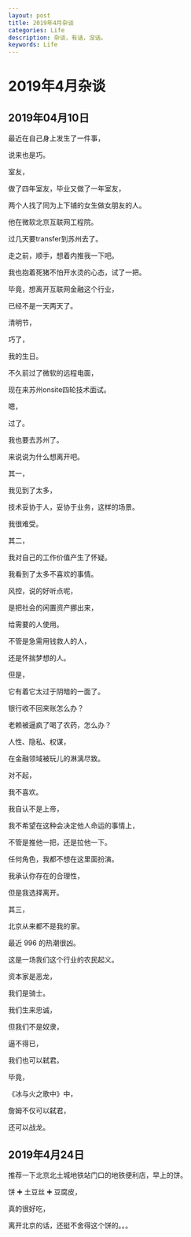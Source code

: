 ```yaml
---
layout: post
title: 2019年4月杂谈
categories: Life
description: 杂谈，有话，没话。
keywords: Life
---
```


# 2019年4月杂谈

## 2019年04月10日

最近在自己身上发生了一件事，

说来也是巧。

室友，

做了四年室友，毕业又做了一年室友，

两个人找了同为上下铺的女生做女朋友的人。

他在微软北京互联网工程院。

过几天要transfer到苏州去了。

走之前，顺手，想着内推我一下吧。

我也抱着死猪不怕开水烫的心态，试了一把。

毕竟，想离开互联网金融这个行业，

已经不是一天两天了。






清明节，

巧了，

我的生日。

不久前过了微软的远程电面，

现在来苏州onsite四轮技术面试。

嗯，

过了。

我也要去苏州了。






来说说为什么想离开吧。

其一，

我见到了太多，

技术妥协于人，妥协于业务，这样的场景。

我很难受。

其二，

我对自己的工作价值产生了怀疑。

我看到了太多不喜欢的事情。

风控，说的好听点呢，

是把社会的闲置资产挪出来，

给需要的人使用。

不管是急需用钱救人的人，

还是怀揣梦想的人。

但是，

它有着它太过于阴暗的一面了。

银行收不回来账怎么办？

老赖被逼疯了喝了农药，怎么办？

人性、隐私、权谋，

在金融领域被玩儿的淋漓尽致。

对不起，

我不喜欢。

我自认不是上帝，

我不希望在这种会决定他人命运的事情上，

不管是推他一把，还是拉他一下。

任何角色，我都不想在这里面扮演。

我承认你存在的合理性，

但是我选择离开。

其三，

北京从来都不是我的家。





最近 996 的热潮很凶。

这是一场我们这个行业的农民起义。

资本家是恶龙，

我们是骑士。

我们生来忠诚，

但我们不是奴隶，

逼不得已，

我们也可以弑君。

毕竟，

《冰与火之歌中》中，

詹姆不仅可以弑君，

还可以战龙。


## 2019年4月24日

推荐一下北京北土城地铁站门口的地铁便利店，早上的饼。

饼 ➕ 土豆丝 ➕ 豆腐皮，

真的很好吃，

离开北京的话，还挺不舍得这个饼的。。。